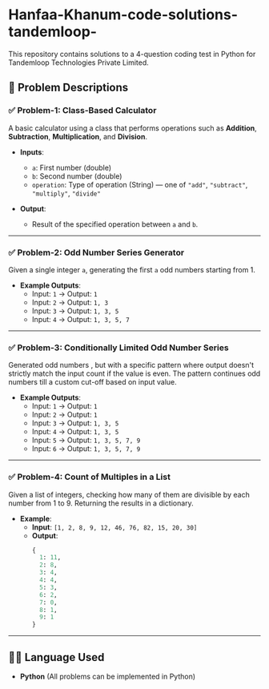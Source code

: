 # Hanfaa-Khanum-code-solutions-tandemloop-
This repository contains solutions to a 4-question coding test in Python for Tandemloop Technologies Private Limited.


## 🚀 Problem Descriptions

### ✅ **Problem-1: Class-Based Calculator**
 A basic calculator using a class that performs operations such as **Addition**, **Subtraction**, **Multiplication**, and **Division**.

- **Inputs**:
  - `a`: First number (double)
  - `b`: Second number (double)
  - `operation`: Type of operation (String) — one of `"add"`, `"subtract"`, `"multiply"`, `"divide"`

- **Output**:
  - Result of the specified operation between `a` and `b`.

---

### ✅ **Problem-2: Odd Number Series Generator**
Given a single integer `a`, generating the first `a` odd numbers starting from 1.

- **Example Outputs**:
  - Input: `1` → Output: `1`
  - Input: `2` → Output: `1, 3`
  - Input: `3` → Output: `1, 3, 5`
  - Input: `4` → Output: `1, 3, 5, 7`

---

### ✅ **Problem-3: Conditionally Limited Odd Number Series**
Generated odd numbers , but with a specific pattern where output doesn't strictly match the input count if the value is even. The pattern continues odd numbers till a custom cut-off based on input value.

- **Example Outputs**:
  - Input: `1` → Output: `1`
  - Input: `2` → Output: `1`
  - Input: `3` → Output: `1, 3, 5`
  - Input: `4` → Output: `1, 3, 5`
  - Input: `5` → Output: `1, 3, 5, 7, 9`
  - Input: `6` → Output: `1, 3, 5, 7, 9`

---

### ✅ **Problem-4: Count of Multiples in a List**
Given a list of integers, checking how many of them are divisible by each number from 1 to 9. Returning the results in a dictionary.

- **Example**:
  - **Input**: `[1, 2, 8, 9, 12, 46, 76, 82, 15, 20, 30]`
  - **Output**:  
    ```python
    {
      1: 11,
      2: 8,
      3: 4,
      4: 4,
      5: 3,
      6: 2,
      7: 0,
      8: 1,
      9: 1
    }
    ```

---

## 🧑‍💻 Language Used
- **Python** (All problems can be implemented in Python)
